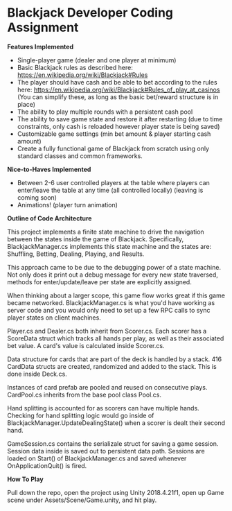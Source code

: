 # Blackjack Developer Coding Assignment

**Features Implemented**

* Single-player game (dealer and one player at minimum)
* Basic Blackjack rules as described here: https://en.wikipedia.org/wiki/Blackjack#Rules
* The player should have cash and be able to bet according to the rules here: https://en.wikipedia.org/wiki/Blackjack#Rules_of_play_at_casinos (You can simplify these, as long as the basic bet/reward structure is in place)
* The ability to play multiple rounds with a persistent cash pool
* The ability to save game state and restore it after restarting (due to time constraints, only cash is reloaded however player state is being saved)
* Customizable game settings (min bet amount & player starting cash amount)
* Create a fully functional game of Blackjack from scratch using only standard classes and common frameworks.

**Nice-to-Haves Implemented**

* Between 2-6 user controlled players at the table where players can enter/leave the table at any time (all controlled locally) (leaving is coming soon)
* Animations! (player turn animation)

**Outline of Code Architecture**

This project implements a finite state machine to drive the navigation between the states inside the game of Blackjack. Specifically, BlackjackManager.cs implements this state machine and the states are: Shuffling, Betting, Dealing, Playing, and Results.

This approach came to be due to the debugging power of a state machine. Not only does it print out a debug message for every new state traversed, methods for enter/update/leave per state are explicitly assigned.

When thinking about a larger scope, this game flow works great if this game became networked. BlackjackManager.cs is what you'd have working as server code and you would only need to set up a few RPC calls to sync player states on client machines.

Player.cs and Dealer.cs both inherit from Scorer.cs. Each scorer has a ScoreData struct which tracks all hands per play, as well as their associated bet value. A card's value is calculated inside Scorer.cs.

Data structure for cards that are part of the deck is handled by a stack. 416 CardData structs are created, randomized and added to the stack. This is done inside Deck.cs.

Instances of card prefab are pooled and reused on consecutive plays. CardPool.cs inherits from the base pool class Pool.cs.

Hand splitting is accounted for as scorers can have multiple hands. Checking for hand splitting logic would go inside of BlackjackManager.UpdateDealingState() when a scorer is dealt their second hand.

GameSession.cs contains the serializale struct for saving a game session. Session data inside is saved out to persistent data path. Sessions are loaded on Start() of BlackjackManager.cs and saved whenever OnApplicationQuit() is fired.

**How To Play**

Pull down the repo, open the project using Unity 2018.4.21f1, open up Game scene under Assets/Scene/Game.unity, and hit play.